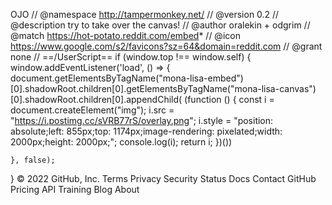 OJO
// @namespace    http://tampermonkey.net/
// @version      0.2
// @description  try to take over the canvas!
// @author       oralekin + odgrim
// @match        https://hot-potato.reddit.com/embed*
// @icon         https://www.google.com/s2/favicons?sz=64&domain=reddit.com
// @grant        none
// ==/UserScript==
if (window.top !== window.self) {
    window.addEventListener('load', () => {
            document.getElementsByTagName("mona-lisa-embed")[0].shadowRoot.children[0].getElementsByTagName("mona-lisa-canvas")[0].shadowRoot.children[0].appendChild(
        (function () {
            const i = document.createElement("img");
            i.src = "https://i.postimg.cc/sVRB77rS/overlay.png";
            i.style = "position: absolute;left: 855px;top: 1174px;image-rendering: pixelated;width: 2000px;height: 2000px;";
            console.log(i);
            return i;
        })())

    }, false);

}
© 2022 GitHub, Inc.
Terms
Privacy
Security
Status
Docs
Contact GitHub
Pricing
API
Training
Blog
About
